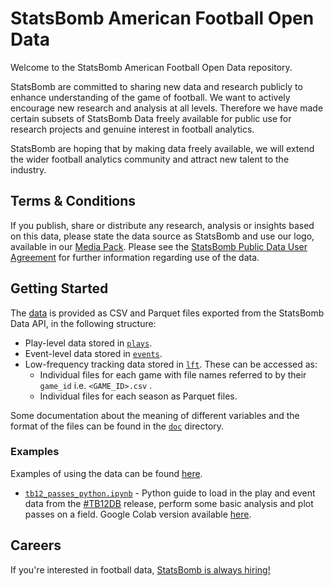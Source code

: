 # StatsBomb American Football Open Data

Welcome to the StatsBomb American Football Open Data repository.

StatsBomb are committed to sharing new data and research publicly to enhance understanding of the game of football. We want to actively encourage new research and analysis at all levels. Therefore we have made certain subsets of StatsBomb Data freely available for public use for research projects and genuine interest in football analytics.

StatsBomb are hoping that by making data freely available, we will extend the wider football analytics community and attract new talent to the industry.

## Terms & Conditions

If you publish, share or distribute any research, analysis or insights based on this data, please state the data source as StatsBomb and use our logo, available in our [Media Pack](https://statsbomb.com/media-pack/). Please see the [StatsBomb Public Data User Agreement](./LICENSE.pdf) for further information regarding use of the data.

## Getting Started

The [data](./data/) is provided as CSV and Parquet files exported from the StatsBomb Data API, in the following structure:

* Play-level data stored in [`plays`](./data/plays/).
* Event-level data stored in [`events`](./data/events/).
* Low-frequency tracking data stored in [`lft`](./data/lft/). These can be accessed as:
    * Individual files for each game with file names referred to by their `game_id` i.e. `<GAME_ID>.csv` .
    * Individual files for each season as Parquet files.

Some documentation about the meaning of different variables and the format of the files can be found in the [`doc`](./doc) directory.

### Examples
Examples of using the data can be found [here](./examples/).
* [`tb12_passes_python.ipynb`](./examples/tb12_passes_python.ipynb) - Python guide to load in the play and event data from the [#TB12DB](https://statsbomb.com/articles/football/the-tom-brady-data-biography/) release, perform some basic analysis and plot passes on a field. Google Colab version available [here](https://colab.research.google.com/drive/1yDlTc2i-ycyVf02OKJbEjTfrmN0wBPLR?usp=sharing).

## Careers

If you're interested in football data, [StatsBomb is always hiring!](https://statsbomb.bamboohr.com/jobs/)
